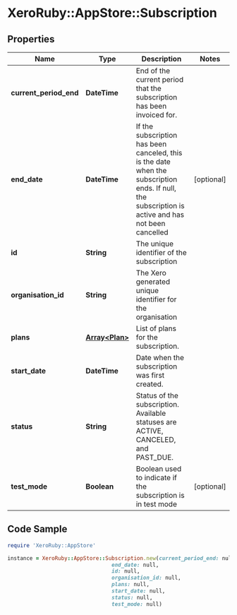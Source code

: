# XeroRuby::AppStore::Subscription

## Properties

Name | Type | Description | Notes
------------ | ------------- | ------------- | -------------
**current_period_end** | **DateTime** | End of the current period that the subscription has been invoiced for.  | 
**end_date** | **DateTime** | If the subscription has been canceled, this is the date when the subscription ends. If null, the subscription is active and has not been cancelled | [optional] 
**id** | **String** | The unique identifier of the subscription | 
**organisation_id** | **String** | The Xero generated unique identifier for the organisation | 
**plans** | [**Array&lt;Plan&gt;**](Plan.md) | List of plans for the subscription. | 
**start_date** | **DateTime** | Date when the subscription was first created. | 
**status** | **String** | Status of the subscription. Available statuses are ACTIVE, CANCELED, and PAST_DUE. | 
**test_mode** | **Boolean** | Boolean used to indicate if the subscription is in test mode | [optional] 

## Code Sample

```ruby
require 'XeroRuby::AppStore'

instance = XeroRuby::AppStore::Subscription.new(current_period_end: null,
                                 end_date: null,
                                 id: null,
                                 organisation_id: null,
                                 plans: null,
                                 start_date: null,
                                 status: null,
                                 test_mode: null)
```


